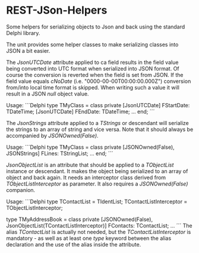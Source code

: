 # REST-JSon-Helpers

Some helpers for serializing objects to Json and back using the standard Delphi library.

The unit provides some helper classes to make serializing classes into JSON a bit easier.

The _JsonUTCDate_ attribute applied to ca field results in the field value being converted into UTC format when serialized into JSON format. Of course the conversion is reverted when the field is set from JSON. If the field value equals _cNoDate_ (i.e. "0000-00-00T00:00:00.000Z") conversion from/into local time format is skipped. When writing such a value it will result in a JSON _null_ object value.

Usage:
´´´Delphi
type
  TMyClass = class
  private
    [JsonUTCDate]
    FStartDate: TDateTime;
    [JsonUTCDate]
    FEndDate: TDateTime;
    ...
  end;
´´´

The _JsonStrings_ attribute applied to a _TStrings_ or descendant will serialize the strings to an array of string and vice versa. Note that it should always be accompanied by _JSONOwned(False)_.

Usage:
´´´Delphi
type
  TMyClass = class
  private
    [JSONOwned(False), JSONStrings]
    FLines: TStringList;
    ...
  end;
´´´

_JsonObjectList_ is an attribute that should be applied to a _TObjectList<T>_ instance or descendant. It makes the object being serialized to an array of object and back again. It needs an interceptor class derived from _TObjectListInterceptor<T>_ as parameter. 
It also requires a _JSONOwned(False)_ companion.
  
Usage:
´´´Delphi
type
  TContactList = TIdentList<TContact>;
  TContactListInterceptor = TObjectListInterceptor<TContact>;

type
  TMyAddressBook = class
  private
    [JSONOwned(False), JsonObjectList(TContactListInterceptor)]
    FContacts: TContactList;
    ...
´´´
The alias _TContactList_ is actually not needed, but the _TContactListInterceptor_ is mandatory - as well as at least one _type_ keyword between the alias declaration and the use of the alias inside the attribute.
